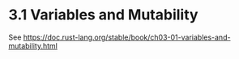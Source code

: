 # 3.1 Variables and Mutability

See https://doc.rust-lang.org/stable/book/ch03-01-variables-and-mutability.html

